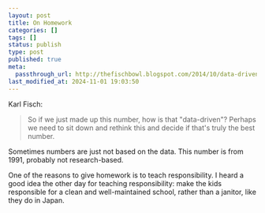 ```yaml
---
layout: post
title: On Homework
categories: []
tags: []
status: publish
type: post
published: true
meta:
  passthrough_url: http://thefischbowl.blogspot.com/2014/10/data-driven-schools-homework.html
last_modified_at: 2024-11-01 19:03:50
---
```


Karl Fisch:


>So if we just made up this number, how is that "data-driven"? Perhaps we need to sit down and rethink this and decide if that's truly the best number.



Sometimes numbers are just not based on the data. This number is from 1991, probably not research-based.


One of the reasons to give homework is to teach responsibility. I heard a good idea the other day for teaching responsibility: make the kids responsible for a clean and well-maintained school, rather than a janitor, like they do in Japan.
